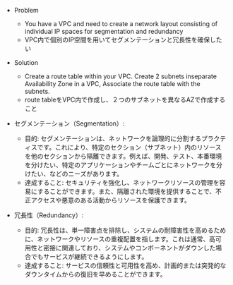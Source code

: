 - Problem
    - You have a VPC and need to create a network layout consisting of individual IP spaces for segmentation and redundancy
    - VPC内で個別のIP空間を用いてセグメンテーションと冗長性を確保したい
- Solution
    - Create a route table within your VPC. Create 2 subnets inseparate Availability Zone in a VPC, Associate the route table with the subnets.
    - route tableをVPC内で作成し、２つのサブネットを異なるAZで作成すること

- セグメンテーション（Segmentation）:
    - 目的: セグメンテーションは、ネットワークを論理的に分割するプラクティスです。これにより、特定のセクション（サブネット）内のリソースを他のセクションから隔離できます。例えば、開発、テスト、本番環境を分けたい、特定のアプリケーションやチームごとにネットワークを分けたい、などのニーズがあります。
    - 達成すること: セキュリティを強化し、ネットワークリソースの管理を容易にすることができます。また、隔離された環境を提供することで、不正アクセスや悪意のある活動からリソースを保護できます。

- 冗長性（Redundancy）:
    - 目的: 冗長性は、単一障害点を排除し、システムの耐障害性を高めるために、ネットワークやリソースの重複配置を指します。これは通常、高可用性と密接に関連しており、システムやコンポーネントがダウンした場合でもサービスが継続できるようにします。
    - 達成すること: サービスの信頼性と可用性を高め、計画的または突発的なダウンタイムからの復旧を早めることができます。  